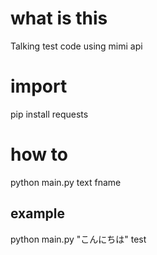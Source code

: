 # what is this
Talking test code using mimi api

# import
pip install requests

# how to
python main.py text fname

## example
python main.py "こんにちは" test